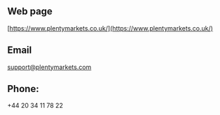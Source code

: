 ## Web page

[https://www.plentymarkets.co.uk/](https://www.plentymarkets.co.uk/)

## Email

[support@plentymarkets.com](support@plentymarkets.com)

## Phone:

+44 20 34 11 78 22
